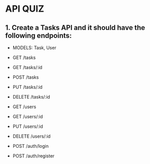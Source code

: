 # API QUIZ

## 1. Create a Tasks API and it should have the following endpoints:
  * MODELS: Task, User

  * GET /tasks
  * GET /tasks/:id
  * POST /tasks
  * PUT /tasks/:id
  * DELETE /tasks/:id

  * GET /users
  * GET /users/:id     
  * PUT /users/:id
  * DELETE /users/:id

  * POST /auth/login
  * POST /auth/register

